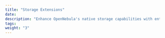```yaml
---
title: "Storage Extensions"
date:
description: "Enhance OpenNebula's native storage capabilities with enterprise-grade integrations, distributed as part of the Enterprise Edition (EE) or by third parties (TP)"
tags:
weight: "3"
---
```

